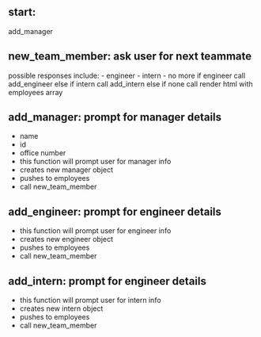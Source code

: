 <!-- # Unit 10 OOP Homework: Template Engine - Employee Summary

Build a Node CLI that takes in information about employees and generates an HTML webpage that displays summaries for each person. 

Since testing is a key piece in making code maintainable, you will also be ensuring that all unit tests pass.

## Instructions

You will build a software engineering team generator command line application. 

The application will prompt the user for information about the team manager and then information about the team members. 

The user can input any number of team members, and they may be a mix of engineers and interns. 

This assignment must also pass all unit tests. 

When the user has completed building the team

An HTML file is created that displays a nicely formatted team roster based on the information provided by the user.

USERS STORY
```
As a manager
I want to generate a webpage that displays my team's basic info
so that I have quick access to emails and GitHub profiles
```

How do you deliver this? Here are some guidelines:

-Use Inquirer to gather information 
    -prompt user for their email
    -prompt user for their id
    
    -prompt user for their specific roles

    -intern position
        -provide their school

    -engineer position
        -provide their GitHub username

APP should run as a Node CLI to gather information about each employee


In the `Develop` folder, there is a `package.json`, so make sure to `npm install`.

-application dependencies are as follows
    -JEST 
        -for running tests
    -INQUIRER
        -for collecting input from the user


There are also unit tests to help you build the classes necessary.
It is recommended that you follow this workflow:

1. Run tests
2. Create or update classes to pass a single test case
3. Repeat

🎗 Remember, you can run the tests at any time with `npm run test`
It is recommended that you start with a directory structure that looks like this:

```
lib/           // classes and helper code
output/        // rendered output
templates/     // HTML template(s)
test/          // jest tests
  Employee.test.js
  Engineer.test.js
  Intern.test.js
  Manager.test.js
app.js         // Runs the application
```

### Hints

- Create multiple HTML templates for each type of user. 
  - `main.html`
  - `engineer.html`
  - `intern.html`
  - `manager.html`

- Try to make your methods simple so that they are easier to test.

- The different employee types should all inherit some methods and properties from a base class of `Employee`.

- In your HTML template files, you may want to add a placeholder character that helps your program identify where the dynamic markup begins and ends.

## Minimum Requirements
- Functional application.
- GitHub repository with a unique name and a README describing the project.
- User can use the CLI to generate an HTML page that displays information about their team.
- All tests must pass.

### Classes
-This project must have the following 4 classes
    -Employee
    -Manager
    -Engineer
    -Intern

-The tests for these classes in the `tests` directory must all pass.

The first class is Employee, a parent class with the following properties and methods
    - name
    - id
    - email
    - getName()
    - getId()
    - getEmail()
    - getRole() // Returns 'Employee'

The other three classes will extend `Employee`.

The Manager class will have emplyee's properties and methods as well as
    - officeNumber
    - getRole() // Overridden to return 'Manager'

The Engineer class will have emplyee's properties and methods as well as
    - github // GitHub username
    - getGithub()
    - getRole() // Overridden to return 'Engineer'

The Intern class will have employee's properties and methods as well as
    - school
    - getSchool()
    - getRole() // Overridden to return 'Intern'


### User input
The project must prompt the user to build an engineering team. 
An engineering team consists of,
    -A manager
    -Any number of engineers 
    -Any number of interns.


### Roster output
The project must generate a `team.html` page in the `output` directory, 
The team.html page must display nicely formatted team roster. 
Each team member should display the following in no particular order:

    - Name
    - Role
    - ID
    - Role-specific property (School, link to GitHub profile, or office number)

## Bonus
- Use validation to ensure that the information provided is in the proper expected format.
- Add the application to your portfolio.


## Submission on BCS
You are required to submit the following:
    - The URL of the GitHub repository
    - **Optional**: GIF of your CLI applications functionality







<!-- Thanks Jhon -->
## start:
  add_manager
## new_team_member: ask user for next teammate
  possible responses include:
    - engineer
    - intern
    - no more
  if engineer
    call add_engineer
  else if intern
    call add_intern
  else if none
    call render html with employees array
## add_manager: prompt for manager details
- name
- id
- office number
 - this function will prompt user for manager info
 - creates new manager object
 - pushes to employees
 - call new_team_member
## add_engineer: prompt for engineer details
 - this function will prompt user for engineer info
 - creates new engineer object
 - pushes to employees
 - call new_team_member
## add_intern: prompt for engineer details
 - this function will prompt user for intern info
 - creates new intern object
 - pushes to employees
 - call new_team_member